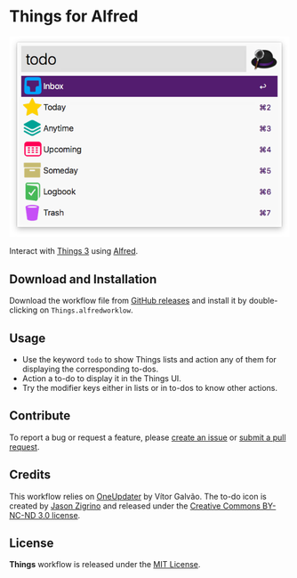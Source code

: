 # Things for Alfred

![alt text](demo.png)

Interact with [Things 3][1] using [Alfred][2].

## Download and Installation

Download the workflow file from [GitHub releases][3] and install it by double-clicking on `Things.alfredworklow`.

## Usage

* Use the keyword `todo` to show Things lists and action any of them for displaying the corresponding to-dos.
* Action a to-do to display it in the Things UI.
* Try the modifier keys either in lists or in to-dos to know other actions.

## Contribute

To report a bug or request a feature, please [create an issue][4] or [submit a pull request][5].

## Credits

This workflow relies on [OneUpdater][6] by Vítor Galvão. The to-do icon is created by [Jason Zigrino][7] and released under the [Creative Commons BY-NC-ND 3.0 license][8].

## License

**Things** workflow is released under the [MIT License][9].

[1]:https://culturedcode.com/things/
[2]:http://www.alfredapp.com/
[3]:https://github.com/xilopaint/alfred-things/releases/latest
[4]:https://github.com/xilopaint/alfred-things/issues
[5]:https://github.com/xilopaint/alfred-things/pulls
[6]:https://github.com/vitorgalvao/alfred-workflows/tree/master/OneUpdater
[7]:https://jasonzigrino.deviantart.com
[8]:https://creativecommons.org/licenses/by-nc-nd/3.0/legalcode
[9]:https://opensource.org/licenses/MIT
